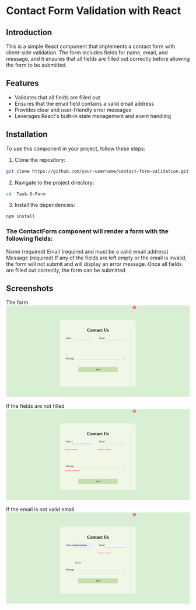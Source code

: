 # Contact Form Validation with React

## Introduction

This is a simple React component that implements a contact form with client-side validation. The form includes fields for name, email, and message, and it ensures that all fields are filled out correctly before allowing the form to be submitted.

## Features

- Validates that all fields are filled out
- Ensures that the email field contains a valid email address
- Provides clear and user-friendly error messages
- Leverages React's built-in state management and event handling

## Installation

To use this component in your project, follow these steps:

1. Clone the repository:

```bash
git clone https://github.com/your-username/contact-form-validation.git
```

2. Navigate to the project directory:

```bash
cd  Task-5-Form
```

3. Install the dependencies:

```bash
npm install
```

### The ContactForm component will render a form with the following fields:

Name (required)
Email (required and must be a valid email address)
Message (required)
If any of the fields are left empty or the email is invalid, the form will not submit and will display an error message. Once all fields are filled out correctly, the form can be submitted

## Screenshots

The form
![The Form](src/assets/22.png)

If the fields are not filled
![Required](src/assets/11.png)

If the email is not valid email
![Invalid email](src/assets/33.png)

